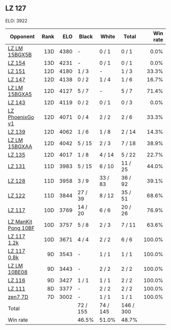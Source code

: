 ## LZ 127 ##

ELO: 3922

Opponent | Rank | ELO | Black | White | Total | Win rate
---------|-----:|----:|-------|-------|-------|-------:
[LZ LM 15BGX5B](LZ%20LM%2015BGX5B.md) | 13D | 4380 | - | 0 / 1 | 0 / 1 | 0.0%
[LZ 154](LZ%20154.md) | 13D | 4231 | - | 0 / 1 | 0 / 1 | 0.0%
[LZ 151](LZ%20151.md) | 12D | 4180 | 1 / 3 | - | 1 / 3 | 33.3%
[LZ 147](LZ%20147.md) | 12D | 4138 | 0 / 2 | 1 / 4 | 1 / 6 | 16.7%
[LZ LM 15BGXA5](LZ%20LM%2015BGXA5.md) | 12D | 4127 | 5 / 7 | - | 5 / 7 | 71.4%
[LZ 143](LZ%20143.md) | 12D | 4119 | 0 / 2 | 0 / 1 | 0 / 3 | 0.0%
[LZ PhoenixGo v1](LZ%20PhoenixGo%20v1.md) | 12D | 4071 | 0 / 4 | 2 / 2 | 2 / 6 | 33.3%
[LZ 139](LZ%20139.md) | 12D | 4062 | 1 / 6 | 1 / 8 | 2 / 14 | 14.3%
[LZ LM 15BGXAA](LZ%20LM%2015BGXAA.md) | 12D | 4042 | 5 / 15 | 2 / 3 | 7 / 18 | 38.9%
[LZ 135](LZ%20135.md) | 12D | 4017 | 1 / 8 | 4 / 14 | 5 / 22 | 22.7%
[LZ 131](LZ%20131.md) | 11D | 3983 | 5 / 15 | 6 / 10 | 11 / 25 | 44.0%
[LZ 128](LZ%20128.md) | 11D | 3958 | 3 / 9 | 33 / 83 | 36 / 92 | 39.1%
[LZ 122](LZ%20122.md) | 11D | 3844 | 27 / 39 | 8 / 12 | 35 / 51 | 68.6%
[LZ 117](LZ%20117.md) | 10D | 3769 | 14 / 20 | 6 / 6 | 20 / 26 | 76.9%
[LZ ManKit Pong 10BF](LZ%20ManKit%20Pong%2010BF.md) | 10D | 3757 | 5 / 8 | 2 / 3 | 7 / 11 | 63.6%
[LZ 117 1.2k](LZ%20117%201.2k.md) | 10D | 3671 | 4 / 4 | 2 / 2 | 6 / 6 | 100.0%
[LZ 117 0.8k](LZ%20117%200.8k.md) | 9D | 3543 | - | 1 / 1 | 1 / 1 | 100.0%
[LZ LM 10BE08](LZ%20LM%2010BE08.md) | 9D | 3443 | - | 2 / 2 | 2 / 2 | 100.0%
[LZ 116](LZ%20116.md) | 9D | 3427 | 1 / 1 | 1 / 1 | 2 / 2 | 100.0%
[LZ 111](LZ%20111.md) | 8D | 3377 | - | 2 / 2 | 2 / 2 | 100.0%
[zen7 7D](zen7%207D.md) | 7D | 3002 | - | 1 / 1 | 1 / 1 | 100.0%
Total | | | 72 / 155 | 74 / 145 | 146 / 300 | 
Win rate| | | 46.5% | 51.0% | 48.7% | 
